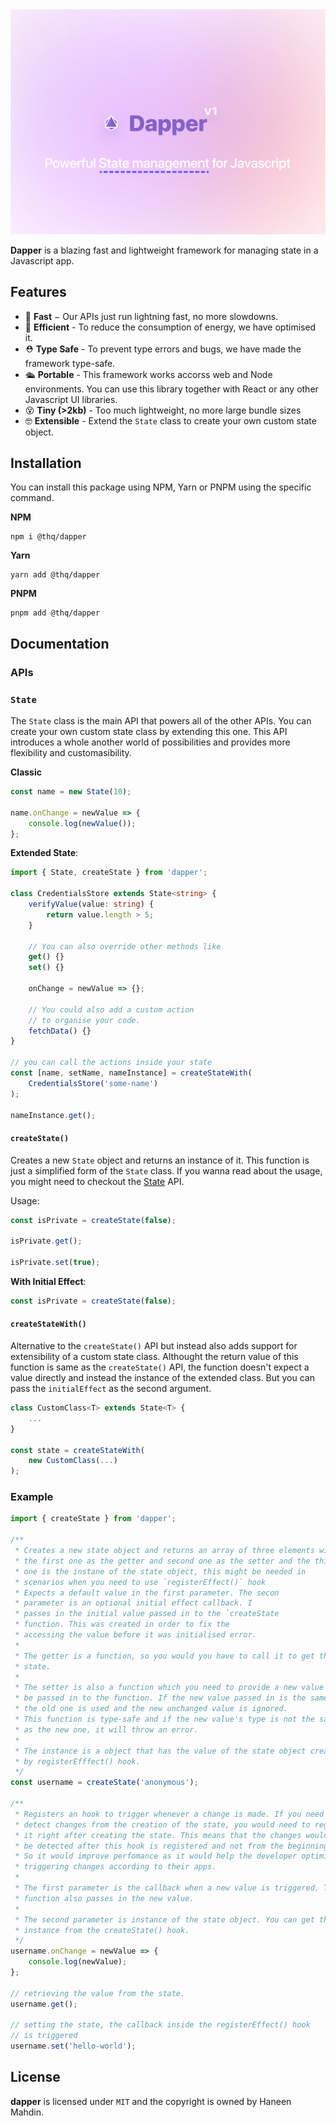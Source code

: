 <img src="https://github.com/TruelinesHQ/dapper/blob/main/resources/banner.png" alt="Banner" />

<br />

**Dapper** is a blazing fast and lightweight framework for managing state in a Javascript app.

## Features

- 💨 **Fast** − Our APIs just run lightning fast, no more slowdowns.
- 🔋 **Efficient** - To reduce the consumption of energy, we have optimised it.
- ⛑ **Type Safe** - To prevent type errors and bugs, we have made the framework type-safe.
- 🛳 **Portable** - This framework works accorss web and Node environments. You can use this library together with React or any other Javascript UI libraries.
- 😵 **Tiny (>2kb)** - Too much lightweight, no more large bundle sizes
- 🤓 **Extensible** - Extend the `State` class to create your own custom state object.

## Installation

You can install this package using NPM, Yarn or PNPM using the specific command.

**NPM**

```
npm i @thq/dapper
```

**Yarn**

```
yarn add @thq/dapper
```

**PNPM**

```
pnpm add @thq/dapper
```

## Documentation

### APIs

### `State`

The `State` class is the main API that powers all of the other APIs. You can create your own custom state class by extending this one. This API introduces a whole another world of possibilities and provides more flexibility and customasibility.

**Classic**

```ts
const name = new State(10);

name.onChange = newValue => {
	console.log(newValue());
};
```

**Extended State**:

```ts
import { State, createState } from 'dapper';

class CredentialsStore extends State<string> {
	verifyValue(value: string) {
		return value.length > 5;
	}

	// You can also override other methods like
	get() {}
	set() {}

	onChange = newValue => {};

	// You could also add a custom action
	// to organise your code.
	fetchData() {}
}

// you can call the actions inside your state
const [name, setName, nameInstance] = createStateWith(
	CredentialsStore('some-name')
);

nameInstance.get();
```

#### `createState()`

Creates a new `State` object and returns an instance of it. This function is just a simplified form of the `State` class. If you wanna read about the usage, you might need to checkout the [State](https://github.com/TruelinesHQ/dapper#state) API.

Usage:

```ts
const isPrivate = createState(false);

isPrivate.get();

isPrivate.set(true);
```

**With Initial Effect**:

```ts
const isPrivate = createState(false);
```

#### `createStateWith()`

Alternative to the `createState()` API but instead also adds support for extensibility of a custom state class. Althought the return value of this function is same as the `createState()` API, the function doesn't expect a value directly and instead the instance of the extended class. But you can pass the `initialEffect` as the second argument.

```ts
class CustomClass<T> extends State<T> {
	...
}

const state = createStateWith(
	new CustomClass(...)
);
```

### Example

```ts
import { createState } from 'dapper';

/**
 * Creates a new state object and returns an array of three elements with
 * the first one as the getter and second one as the setter and the third
 * one is the instane of the state object, this might be needed in
 * scenarios when you need to use `registerEffect()` hook
 * Expects a default value in the first parameter. The secon
 * parameter is an optional initial effect callback. I
 * passes in the initial value passed in to the `createState
 * function. This was created in order to fix the
 * accessing the value before it was initialised error.
 *
 * The getter is a function, so you would you have to call it to get the
 * state.
 *
 * The setter is also a function which you need to provide a new value to
 * be passed in to the function. If the new value passed in is the same as
 * the old one is used and the new unchanged value is ignored.
 * This function is type-safe and if the new value's type is not the same
 * as the new one, it will throw an error.
 *
 * The instance is a object that has the value of the state object created
 * by registerEfffect() hook.
 */
const username = createState('anonymous');

/**
 * Registers an hook to trigger whenever a change is made. If you need to
 * detect changes from the creation of the state, you would need to register
 * it right after creating the state. This means that the changes would only
 * be detected after this hook is registered and not from the beginning.
 * So it would improve perfomance as it would help the developer optimise
 * triggering changes according to their apps.
 *
 * The first parameter is the callback when a new value is triggered. This
 * function also passes in the new value.
 *
 * The second parameter is instance of the state object. You can get the
 * instance from the createState() hook.
 */
username.onChange = newValue => {
	console.log(newValue);
};

// retrieving the value from the state.
username.get();

// setting the state, the callback inside the registerEffect() hook
// is triggered
username.set('hello-world');
```

## License

**dapper** is licensed under `MIT` and the copyright is owned by Haneen Mahdin.
